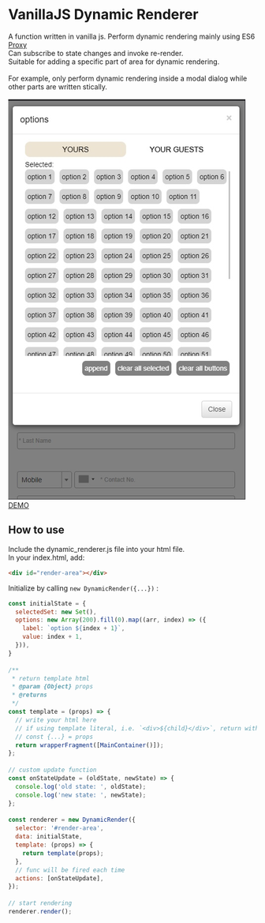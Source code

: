 # VanillaJS Dynamic Renderer

A function written in vanilla js. Perform dynamic rendering mainly using ES6 [Proxy](https://developer.mozilla.org/ja/docs/Web/JavaScript/Reference/Global_Objects/Proxy)\
Can subscribe to state changes and invoke re-render.\
Suitable for adding a specific part of area for dynamic rendering.\
\
For example, only perform dynamic rendering inside a modal dialog while other parts are written stically.\
\
<img src="./assets/dialog.jpg">\
[DEMO](https://shino369.github.io/vanilla-js-dynamic-renderer/)
## How to use

Include the dynamic_renderer.js file into your html file.\
In your index.html, add:

```html
<div id="render-area"></div>
```

Initialize by calling `new DynamicRender({...})` :

```javascript
const initialState = {
  selectedSet: new Set(),
  options: new Array(200).fill(0).map((arr, index) => ({
    label: `option ${index + 1}`,
    value: index + 1,
  })),
}

/**
 * return template html
 * @param {Object} props
 * @returns
 */
const template = (props) => {
  // write your html here
  // if using template literal, i.e. `<div>${child}</div>`, return with stringToHTML()
  // const {...} = props
  return wrapperFragment([MainContainer()]);
};

// custom update function
const onStateUpdate = (oldState, newState) => {
  console.log('old state: ', oldState);
  console.log('new state: ', newState);
};

const renderer = new DynamicRender({
  selector: '#render-area',
  data: initialState,
  template: (props) => {
    return template(props);
  },
  // func will be fired each time
  actions: [onStateUpdate],
});

// start rendering
renderer.render();

```
